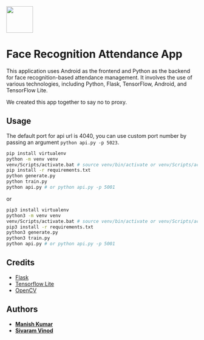 <img src="https://1.bp.blogspot.com/-N-XwxleEyOo/WYQEtqUZGnI/AAAAAAAAwRI/Klh5vIblR_EzyXjHsm1zh5WP3hWZMaciACLcBGAs/s1600/SRM%2BLogo.png" height=70>

# Face Recognition Attendance App

This application uses Android as the frontend and Python as the backend for face recognition-based attendance management. It involves the use of various technologies, including Python, Flask, TensorFlow, Android, and TensorFlow Lite.

We created this app together to say no to proxy.

## Usage

The default port for api url is 4040, you can use custom port number by passing an argument `python api.py -p 5023`.

```bash
pip install virtualenv
python -m venv venv
venv/Scripts/activate.bat # source venv/bin/activate or venv/Scripts/activate.ps1
pip install -r requirements.txt
python generate.py
python train.py
python api.py # or python api.py -p 5001
```

or

```bash
pip3 install virtualenv
python3 -m venv venv
venv/Scripts/activate.bat # source venv/bin/activate or venv/Scripts/activate.ps1
pip3 install -r requirements.txt
python3 generate.py
python3 train.py
python api.py # or python api.py -p 5001
```

## Credits

- [Flask](https://flask.palletsprojects.com/en/3.0.x/)
- [Tensorflow Lite](https://www.tensorflow.org/lite)
- [OpenCV](https://opencv.org)

## Authors

- [**Manish Kumar**](https://github.com/its-manishks)
- [**Sivaram Vinod**](https://github.com/sivaram-vinod)